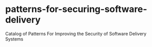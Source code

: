 # patterns-for-securing-software-delivery
Catalog of Patterns For Improving the Security of Software Delivery Systems
